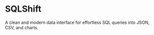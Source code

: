 # SQLShift
A clean and modern data interface for effortless SQL queries into JSON, CSV, and charts.
